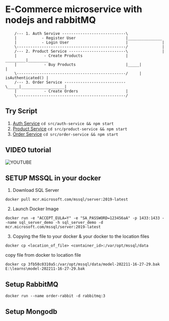 # E-Commerce microservice with nodejs and rabbitMQ
```
    /--- 1. Auth Servive ----------------------------\
    |           - Register User                      |_______________
    |           - Login User                         |               |
    \------------------------------------------------/               | 
    /--- 2. Product Service -------------------------\               |
    |            - Create Products                   |      _________|_________
    |            - Buy Products                      |_____|                   |
    \------------------------------------------------/     | isAuthenticated() |
    /--- 3. Order Service ---------------------------\_____|___________________|
    |            - Create Orders                     |     
    \------------------------------------------------/
```

## Try Script

1. [Auth Service](http://localhost:5000) `cd src/auth-service && npm start`
2. [Product Service](http://localhost:6000) `cd src/product-service && npm start`
3. [Order Service](http://localhost:7000) `cd src/order-service && npm start`

## VIDEO tutorial

![YOUTUBE](https://www.youtube.com/watch?v=gesxvFh0U84)

## SETUP MSSQL in your docker

1. Download SQL Server

`docker pull mcr.microsoft.com/mssql/server:2019-latest`

2. Launch Docker Image

`docker run -e "ACCEPT_EULA=Y" -e "SA_PASSWORD=123456aA" -p 1433:1433 --name sql_server_demo -h sql_server_demo -d mcr.microsoft.com/mssql/server:2019-latest`

3. Copying the file to your docker & your docker to the location files

`docker cp <location_of_file> <container_id>:/var/opt/mssql/data`

copy file from docker to location file

`docker cp 3fb58c0310a5:/var/opt/mssql/data/model-202211-16-27-29.bak  E:\learns\model-202211-16-27-29.bak`

## Setup RabbitMQ

`docker run --name order-rabbit -d rabbitmq:3`

## Setup Mongodb
